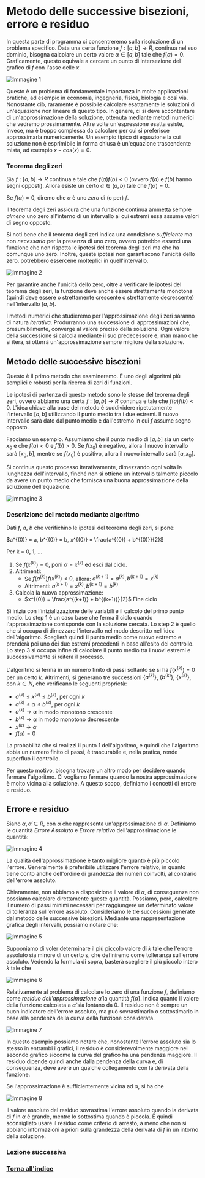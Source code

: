 # Metodo delle successive bisezioni, errore e residuo

In questa parte di programma ci concentreremo sulla risoluzione di un problema specifico. Data una certa funzione $f: [a, b] \rightarrow R$, continua nel suo dominio, bisogna calcolare un certo valore $α ∈ [a, b]$ tale che $f(α) = 0$. Graficamente, questo equivale a cercare un punto di intersezione del grafico di $f$ con l'asse delle $x$.

 ![Immagine 1](Excalidraw/Immagine1.svg)
 
Questo è un problema di fondamentale importanza in molte applicazioni pratiche, ad esempio in economia, ingegneria, fisica, biologia e così via. Nonostante ciò, raramente è possibile calcolare esattamente le soluzioni di un'equazione non lineare di questo tipo. In genere, ci si deve accontentare di un'approssimazione della soluzione, ottenuta mediante metodi numerici che vedremo prossimamente. Altre volte un'espressione esatta esiste, invece, ma è troppo complessa da calcolare per cui si preferisce approssimarla numericamente. Un esempio tipico di equazione la cui soluzione non è esprimibile in forma chiusa è un'equazione trascendente mista, ad esempio $x - cos(x) = 0$.
### Teorema degli zeri
Sia $f: [a, b] \rightarrow R$ continua e tale che $f(a)f(b) < 0$ (ovvero $f(a)$ e $f(b)$ hanno segni opposti). Allora esiste un certo $α ∈ (a, b)$ tale che $f(α) = 0$. 

Se $f(α) = 0$, diremo che $α$ è uno *zero* di (o per) $f$.

Il teorema degli zeri assicura che una funzione continua ammetta sempre *almeno* uno zero all'interno di un intervallo ai cui estremi essa assume valori di segno opposto.

Si noti bene che il teorema degli zeri indica una condizione *sufficiente* ma non *necessaria* per la presenza di uno zero, ovvero potrebbe esserci una funzione che non rispetta le ipotesi del teorema degli zeri ma che ha comunque uno zero. Inoltre, queste ipotesi non garantiscono l'unicità dello zero, potrebbero essercene molteplici in quell'intervallo.

![Immagine 2](Excalidraw/Immagine2.svg)

Per garantire anche l'unicità dello zero, oltre a verificare le ipotesi del teorema degli zeri, la funzione deve anche essere strettamente monotona (quindi deve essere o strettamente crescente o strettamente decrescente) nell'intervallo $[a, b]$. 

I metodi numerici che studieremo per l'approssimazione degli zeri saranno di natura *iterativa*. Produrranno una successione di approssimazioni che, presumibilmente, converge al valore preciso della soluzione. Ogni valore della successione si calcola mediante il suo predecessore e, man mano che si itera, si otterrà un'approssimazione sempre migliore della soluzione.
## Metodo delle successive bisezioni
Questo è il primo metodo che esamineremo. È uno degli algoritmi più semplici e robusti per la ricerca di zeri di funzioni.

Le ipotesi di partenza di questo metodo sono le stesse del teorema degli zeri, ovvero abbiamo una certa $f: [a, b] \rightarrow R$ continua e tale che $f(a)f(b) < 0$. L'idea chiave alla base del metodo è suddividere ripetutamente l'intervallo $[a, b]$ utilizzando il punto medio tra i due estremi. Il nuovo intervallo sarà dato dal punto medio e dall'estremo in cui $f$ assume segno opposto. 

Facciamo un esempio. Assumiamo che il punto medio di $[a, b]$ sia un certo $x_0$ e che $f(a) < 0$ e $f(b) > 0$. Se $f(x_0)$ è negativo, allora il nuovo intervallo sarà $[x_0, b]$, mentre se $f(x_0)$ è positivo, allora il nuovo intervallo sarà $[a, x_0]$. 

Si continua questo processo iterativamente, dimezzando ogni volta la lunghezza dell'intervallo, finché non si ottiene un intervallo talmente piccolo da avere un punto medio che fornisca una buona approssimazione della soluzione dell'equazione.

![Immagine 3](Excalidraw/25-03_22-26-0425-03.excalidraw.svg)
### Descrizione del metodo mediante algoritmo
Dati $f$, $a$, $b$ che verifichino le ipotesi del teorema degli zeri, si pone:

$a^{(0)} = a, b^{(0)} = b, x^{(0)} = \frac{a^{(0)} + b^{(0)}}{2}$ 

Per k = 0, 1, ...
1. Se $f(x^{(k)}) = 0$, poni $α = x^{(k)}$ ed esci dal ciclo.
2. Altrimenti:
   - Se $f(a^{(k)}) f(x^{(k)}) < 0$, allora: $a^{(k+1)} = a^{(k)}, b^{(k+1)} = x^{(k)}$
   - Altrimenti: $a^{(k+1)} = x^{(k)}, b^{(k+1)} = b^{(k)}$
3. Calcola la nuova approssimazione:
   - $x^{(0)} = \frac{a^{(k+1)} + b^{(k+1)}}{2}$
Fine ciclo

Si inizia con l'inizializzazione delle variabili e il calcolo del primo punto medio. Lo step 1 è un caso base che ferma il ciclo quando l'approssimazione corrisponde con la soluzione cercata. Lo step 2 è quello che si occupa di dimezzare l'intervallo nel modo descritto nell'idea dell'algoritmo. Sceglierà quindi il punto medio come nuovo estremo e prenderà poi uno dei due estremi precedenti in base all'esito del controllo. Lo step 3 si occupa infine di calcolare il punto medio tra i nuovi estremi e successivamente si reitera il processo.

L'algoritmo si ferma in un numero finito di passi soltanto se si ha $f(x^{(k)}) = 0$ per un certo $k$. Altrimenti, si generano tre successioni $\{a^{(k)}\}$, $\{b^{(k)}\}$, $\{x^{(k)}\}$, con $k ∈ N$, che verificano le seguenti proprietà:
- $a^{(k)} \leq x^{(k)} \leq b^{(k)}$, per ogni $k$
- $a^{(k)} \leq α \leq b^{(k)}$, per ogni $k$
- $a^{(k)} \rightarrow α$ in modo monotono crescente
- $b^{(k)} \rightarrow α$ in modo monotono decrescente
- $x^{(k)} \rightarrow α$
- $f(α) = 0$

La probabilità che si realizzi il punto 1 dell'algoritmo, e quindi che l'algoritmo abbia un numero finito di passi, è trascurabile e, nella pratica, rende superfluo il controllo.

Per questo motivo, bisogna trovare un altro modo per decidere quando fermare l'algoritmo. Ci vogliamo fermare quando la nostra approssimazione è molto vicina alla soluzione. A questo scopo, definiamo i concetti di errore e residuo.
## Errore e residuo
Siano $α, \dot α ∈ R$, con $\dot α$ che rappresenta un'approssimazione di $α$. Definiamo le quantità *Errore Assoluto* e *Errore relativo* dell'approssimazione le quantità:

![Immagine 4](Excalidraw/25-03_23-11-5625-03.excalidraw.svg)

La qualità dell'approssimazione è tanto migliore quanto è più piccolo l'errore. Generalmente è preferibile utilizzare l'errore relativo, in quanto tiene conto anche dell'ordine di grandezza dei numeri coinvolti, al contrario dell'errore assoluto.

Chiaramente, non abbiamo a disposizione il valore di $α$, di conseguenza non possiamo calcolare direttamente queste quantità. Possiamo, però, calcolare il numero di passi minimi necessari per raggiungere un determinato valore di tolleranza sull'errore assoluto. Consideriamo le tre successioni generate dal metodo delle successive bisezioni. Mediante una rappresentazione grafica degli intervalli, possiamo notare che:

![Immagine 5](Excalidraw/25-03_23-18-1725-03.excalidraw.svg)

Supponiamo di voler determinare il più piccolo valore di $k$ tale che l'errore assoluto sia minore di un certo ε, che definiremo come tolleranza sull'errore assoluto. Vedendo la formula di sopra, basterà scegliere il più piccolo intero $k$ tale che

![Immagine 6](Excalidraw/25-03_23-23-5425-03.excalidraw.svg)

Relativamente al problema di calcolare lo zero di una funzione $f$, definiamo come *residuo dell'approssimazione* $\dot α$ la quantità $f(\dot α)$. Indica quanto il valore della funzione calcolata a $\dot α$ sia lontano da 0. Il residuo non è sempre un buon indicatore dell'errore assoluto, ma può sovrastimarlo o sottostimarlo in base alla pendenza della curva della funzione considerata. 

![Immagine 7](Excalidraw/2025-03-04_10.27.33.excalidraw.svg)

In questo esempio possiamo notare che, nonostante l'errore assoluto sia lo stesso in entrambi i grafici, il residuo è considerevolmente maggiore nel secondo grafico siccome la curva del grafico ha una pendenza maggiore. Il residuo dipende quindi anche dalla pendenza della curva e, di conseguenza, deve avere un qualche collegamento con la derivata della funzione.

Se l'approssimazione è sufficientemente vicina ad $α$, si ha che

![Immagine 8](Excalidraw/25-03_23-28-4825-03.excalidraw.svg)

Il valore assoluto del residuo sovrastima l'errore assoluto quando la derivata di $f$ in $α$ è grande, mentre lo sottostima quando è piccola. È quindi sconsigliato usare il residuo come criterio di arresto, a meno che non si abbiano informazioni a priori sulla grandezza della derivata di $f$ in un intorno della soluzione.

### [Lezione successiva](Lezione2.md)
### [Torna all'indice](../README.md)

